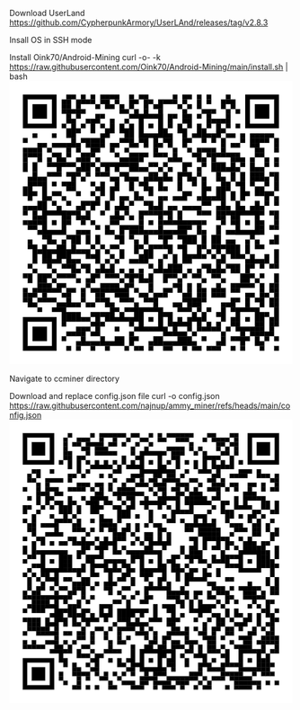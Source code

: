 Download UserLand
https://github.com/CypherpunkArmory/UserLAnd/releases/tag/v2.8.3

Insall OS in SSH mode

Install Oink70/Android-Mining
curl -o- -k https://raw.githubusercontent.com/Oink70/Android-Mining/main/install.sh | bash
![Android-Mining](https://github.com/najnup/ammy_miner/blob/main/android-miner.png)

Navigate to ccminer directory

Download and replace config.json file
curl -o config.json https://raw.githubusercontent.com/najnup/ammy_miner/refs/heads/main/config.json
![Config-Update](https://github.com/najnup/ammy_miner/blob/main/config-update.png)
